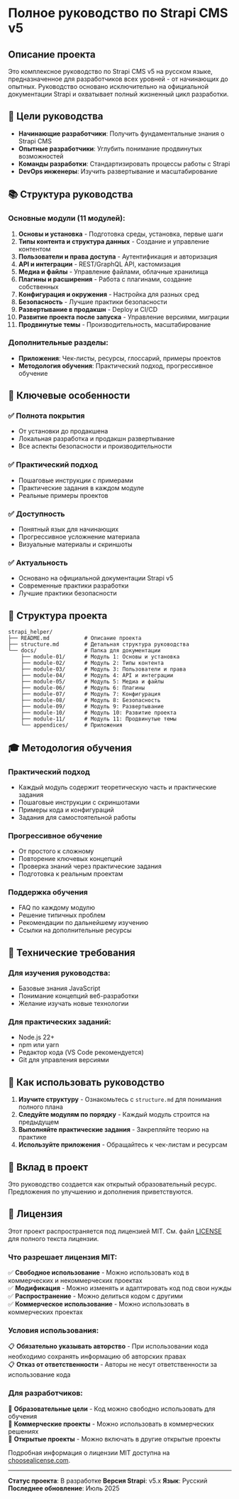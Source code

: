 # Полное руководство по Strapi CMS v5

## Описание проекта

Это комплексное руководство по Strapi CMS v5 на русском языке, предназначенное для разработчиков всех уровней - от начинающих до опытных. Руководство основано исключительно на официальной документации Strapi и охватывает полный жизненный цикл разработки.

## 🎯 Цели руководства

- **Начинающие разработчики**: Получить фундаментальные знания о Strapi CMS
- **Опытные разработчики**: Углубить понимание продвинутых возможностей
- **Команды разработки**: Стандартизировать процессы работы с Strapi
- **DevOps инженеры**: Изучить развертывание и масштабирование

## 📚 Структура руководства

### Основные модули (11 модулей):

1. **Основы и установка** - Подготовка среды, установка, первые шаги
2. **Типы контента и структура данных** - Создание и управление контентом
3. **Пользователи и права доступа** - Аутентификация и авторизация
4. **API и интеграции** - REST/GraphQL API, кастомизация
5. **Медиа и файлы** - Управление файлами, облачные хранилища
6. **Плагины и расширения** - Работа с плагинами, создание собственных
7. **Конфигурация и окружения** - Настройка для разных сред
8. **Безопасность** - Лучшие практики безопасности
9. **Развертывание в продакшн** - Deploy и CI/CD
10. **Развитие проекта после запуска** - Управление версиями, миграции
11. **Продвинутые темы** - Производительность, масштабирование

### Дополнительные разделы:

- **Приложения**: Чек-листы, ресурсы, глоссарий, примеры проектов
- **Методология обучения**: Практический подход, прогрессивное обучение

## 🚀 Ключевые особенности

### ✅ Полнота покрытия
- От установки до продакшена
- Локальная разработка и продакшн развертывание
- Все аспекты безопасности и производительности

### ✅ Практический подход
- Пошаговые инструкции с примерами
- Практические задания в каждом модуле
- Реальные примеры проектов

### ✅ Доступность
- Понятный язык для начинающих
- Прогрессивное усложнение материала
- Визуальные материалы и скриншоты

### ✅ Актуальность
- Основано на официальной документации Strapi v5
- Современные практики разработки
- Лучшие практики безопасности

## 📁 Структура проекта

```
strapi_helper/
├── README.md           # Описание проекта
├── structure.md        # Детальная структура руководства
└── docs/               # Папка для документации
    ├── module-01/      # Модуль 1: Основы и установка
    ├── module-02/      # Модуль 2: Типы контента
    ├── module-03/      # Модуль 3: Пользователи и права
    ├── module-04/      # Модуль 4: API и интеграции
    ├── module-05/      # Модуль 5: Медиа и файлы
    ├── module-06/      # Модуль 6: Плагины
    ├── module-07/      # Модуль 7: Конфигурация
    ├── module-08/      # Модуль 8: Безопасность
    ├── module-09/      # Модуль 9: Развертывание
    ├── module-10/      # Модуль 10: Развитие проекта
    ├── module-11/      # Модуль 11: Продвинутые темы
    └── appendices/     # Приложения
```

## 🎓 Методология обучения

### Практический подход
- Каждый модуль содержит теоретическую часть и практические задания
- Пошаговые инструкции с скриншотами
- Примеры кода и конфигураций
- Задания для самостоятельной работы

### Прогрессивное обучение
- От простого к сложному
- Повторение ключевых концепций
- Проверка знаний через практические задания
- Подготовка к реальным проектам

### Поддержка обучения
- FAQ по каждому модулю
- Решение типичных проблем
- Рекомендации по дальнейшему изучению
- Ссылки на дополнительные ресурсы

## 🔧 Технические требования

### Для изучения руководства:
- Базовые знания JavaScript
- Понимание концепций веб-разработки
- Желание изучать новые технологии

### Для практических заданий:
- Node.js 22+ 
- npm или yarn
- Редактор кода (VS Code рекомендуется)
- Git для управления версиями

## 📖 Как использовать руководство

1. **Изучите структуру** - Ознакомьтесь с `structure.md` для понимания полного плана
2. **Следуйте модулям по порядку** - Каждый модуль строится на предыдущем
3. **Выполняйте практические задания** - Закрепляйте теорию на практике
4. **Используйте приложения** - Обращайтесь к чек-листам и ресурсам

## 🤝 Вклад в проект

Это руководство создается как открытый образовательный ресурс. Предложения по улучшению и дополнения приветствуются.

## 📄 Лицензия

Этот проект распространяется под лицензией MIT. См. файл [LICENSE](LICENSE) для полного текста лицензии.

### Что разрешает лицензия MIT:

✅ **Свободное использование** - Можно использовать код в коммерческих и некоммерческих проектах  
✅ **Модификация** - Можно изменять и адаптировать код под свои нужды  
✅ **Распространение** - Можно делиться кодом с другими  
✅ **Коммерческое использование** - Можно использовать в коммерческих проектах  

### Условия использования:

📋 **Обязательно указывать авторство** - При использовании кода необходимо сохранять информацию об авторских правах  
📋 **Отказ от ответственности** - Авторы не несут ответственности за использование кода  

### Для разработчиков:

🎯 **Образовательные цели** - Код можно свободно использовать для обучения  
🎯 **Коммерческие проекты** - Можно использовать в коммерческих решениях  
🎯 **Открытые проекты** - Можно включать в другие открытые проекты  

Подробная информация о лицензии MIT доступна на [choosealicense.com](https://choosealicense.com/licenses/mit/).

---

**Статус проекта**: В разработке
**Версия Strapi**: v5.x
**Язык**: Русский
**Последнее обновление**: Июль 2025